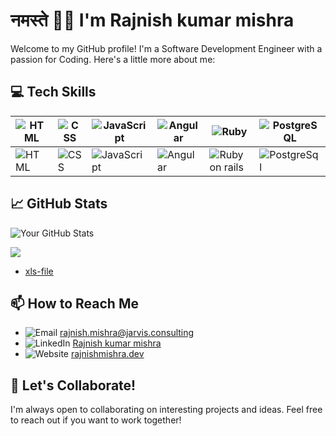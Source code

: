 # नमस्ते 🙏🏻 I'm Rajnish kumar mishra

Welcome to my GitHub profile! I'm a Software Development Engineer with a passion for Coding. Here's a little more about me:

## 💻 Tech Skills

|![HTML](https://img.shields.io/badge/-HTML-333333?style=flat&logo=html5)|![CSS](https://img.shields.io/badge/-CSS-333333?style=flat&logo=css3)|![JavaScript](https://img.shields.io/badge/-JavaScript-333333?style=flat&logo=javascript)|![Angular](https://img.shields.io/badge/-Angular-333333?style=flat&logo=angular)|![Ruby](https://img.shields.io/badge/-Ruby-333333?style=flat&logo=ruby)|![PostgreSQL](https://img.shields.io/badge/-PostgreSQL-333333?style=flat&logo=postgresql)|
|------------|-----------|------------|-----------|-----------|--------|
| ![HTML](https://progress-bar.dev/95) | ![CSS](https://progress-bar.dev/95) | ![JavaScript](https://progress-bar.dev/80) | ![Angular](https://progress-bar.dev/90) | ![Ruby on rails](https://progress-bar.dev/85) | ![PostgreSql](https://progress-bar.dev/80)

## 📈 GitHub Stats

![Your GitHub Stats](https://github-readme-stats.vercel.app/api?username=rajnish-jarvis&show_icons=true&theme=radical)

<img src="https://img.shields.io/badge/Ruby-Gem-red?style=flat-square&logo=ruby&logoColor=white"/>

<!-- BLOG-POST-LIST:START -->
- [xls-file](https://rubygems.org/gems/xls-file)
<!-- BLOG-POST-LIST:END -->

## 📫 How to Reach Me

- ![Email](https://img.shields.io/badge/-Email-D14836?style=flat&logo=gmail&logoColor=white) [rajnish.mishra@jarvis.consulting](mailto:rajnish.mishra@jarvis.consulting)
- ![LinkedIn](https://img.shields.io/badge/-LinkedIn-0077B5?style=flat&logo=linkedin&logoColor=white) [Rajnish kumar mishra](https://www.linkedin.com/in/rajnish-kumar-mishra-68a8bb163/)
- ![Website](https://img.shields.io/badge/-Website-000000?style=flat&logo=internet-explorer&logoColor=white) [rajnishmishra.dev](https://rajnishmishra.dev)

## 🤝 Let's Collaborate!

I'm always open to collaborating on interesting projects and ideas. Feel free to reach out if you want to work together!
